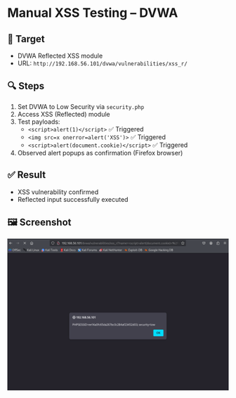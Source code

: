 # Manual XSS Testing – DVWA

## 🎯 Target
- DVWA Reflected XSS module  
- URL: `http://192.168.56.101/dvwa/vulnerabilities/xss_r/`

## 🔍 Steps
1. Set DVWA to Low Security via `security.php`
2. Access XSS (Reflected) module
3. Test payloads:
   - `<script>alert(1)</script>` ✅ Triggered
   - `<img src=x onerror=alert('XSS')>` ✅ Triggered  
   - `<script>alert(document.cookie)</script>` ✅ Triggered
4. Observed alert popups as confirmation (Firefox browser)

## ✅ Result
- XSS vulnerability confirmed  
- Reflected input successfully executed

## 🖼 Screenshot
![XSS Popup](screenshots/xss_popup.png)
